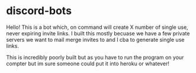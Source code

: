 # discord-bots

Hello! This is a bot which, on command will create X number of single use, never expiring invite links. 
I built this mostly becuase we have a few private servers we want to mail merge invites to and I cba to generate single use links. 

This is incredibly poorly built but as you have to run the program on your compter but im sure someone could put it into heroku or whatever!
